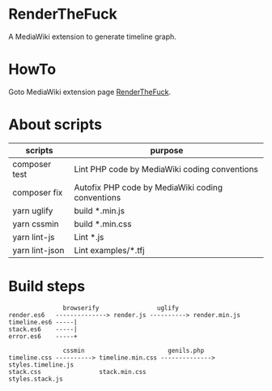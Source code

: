 # RenderTheFuck
A MediaWiki extension to generate timeline graph.

# HowTo
Goto MediaWiki extension page [RenderTheFuck](https://www.mediawiki.org/wiki/Extension:RenderTheF%C3%BCck).

# About scripts
scripts | purpose
---- | ----
composer test | Lint PHP code by MediaWiki coding conventions
composer fix | Autofix PHP code by MediaWiki coding conventions
yarn uglify | build *.min.js
yarn cssmin | build *.min.css
yarn lint-js | Lint *.js
yarn lint-json | Lint examples/*.tfj

# Build steps
```
               browserify                uglify
render.es6   --------------> render.js ----------> render.min.js
timeline.es6 -----|
stack.es6    -----|
error.es6    -----+

               cssmin                       genils.php
timeline.css ----------> timeline.min.css --------------> styles.timeline.js
stack.css                stack.min.css                    styles.stack.js
```
